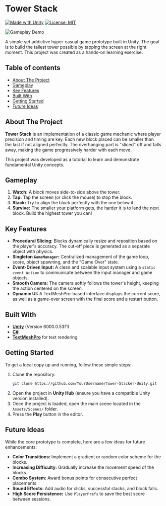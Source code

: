 # Tower Stack

[![Made with Unity](https://img.shields.io/badge/Made%20with-Unity-57b9d3.svg?style=for-the-badge&logo=unity)](https://unity.com)
[![License: MIT](https://img.shields.io/badge/License-MIT-yellow.svg?style=for-the-badge)](https://opensource.org/licenses/MIT)

![Gameplay Demo](./demo.gif)

A simple yet addictive hyper-casual game prototype built in Unity. The goal is to build the tallest tower possible by tapping the screen at the right moment. This project was created as a hands-on learning exercise.

## Table of contents

- [About The Project](#-about-the-project)
- [Gameplay](#-gameplay)
- [Key Features](#-key-features)
- [Built With](#️-built-with)
- [Getting Started](#-getting-started)
- [Future Ideas](#-future-ideas)

## About The Project

**Tower Stack** is an implementation of a classic game mechanic where player precision and timing are key. Each new block placed can be smaller than the last if not aligned perfectly. The overhanging part is "sliced" off and falls away, making the game progressively harder with each move.

This project was developed as a tutorial to learn and demonstrate fundamental Unity concepts.

## Gameplay

1.  **Watch:** A block moves side-to-side above the tower.
2.  **Tap:** Tap the screen (or click the mouse) to stop the block.
3.  **Stack:** Try to align the block perfectly with the one below it.
4.  **Survive:** The smaller your platform gets, the harder it is to land the next block. Build the highest tower you can!

## Key Features

-   **Procedural Slicing:** Blocks dynamically resize and reposition based on the player's accuracy. The cut-off piece is generated as a separate object with physics.
-   **Singleton `GameManager`:** Centralized management of the game loop, score, object spawning, and the "Game Over" state.
-   **Event-Driven Input:** A clean and scalable input system using a `static event Action` to communicate between the input manager and game objects.
-   **Smooth Camera:** The camera softly follows the tower's height, keeping the action centered on the screen.
-   **Dynamic UI:** A TextMeshPro-based interface displays the current score, as well as a game-over screen with the final score and a restart button.

## Built With

-   **[Unity](https://unity.com/)** (Version 6000.0.53f1)
-   **[C#](https://docs.microsoft.com/en-us/dotnet/csharp/)**
-   **[TextMeshPro](https://docs.unity3d.com/Packages/com.unity.textmeshpro@3.0/manual/index.html)** for text rendering

## Getting Started

To get a local copy up and running, follow these simple steps:

1.  Clone the repository:
    ```sh
    git clone https://github.com/YourUsername/Tower-Stacker-Unity.git
    ```
2.  Open the project in **Unity Hub** (ensure you have a compatible Unity version installed).
3.  Once the project is loaded, open the main scene located in the `Assets/Scenes/` folder.
4.  Press the **Play** button in the editor.

## Future Ideas

While the core prototype is complete, here are a few ideas for future enhancements:

-  **Color Transitions:** Implement a gradient or random color scheme for the blocks.
-  **Increasing Difficulty:** Gradually increase the movement speed of the blocks.
-  **Combo System:** Award bonus points for consecutive perfect placements.
-  **Sound Effects:** Add audio for clicks, successful stacks, and block falls.
-  **High Score Persistence:** Use `PlayerPrefs` to save the best score between sessions.

